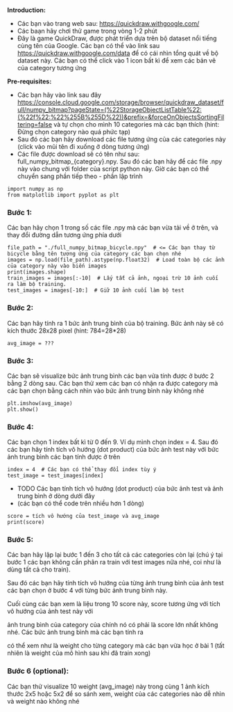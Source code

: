 **Introduction:**


- Các bạn vào trang web sau: https://quickdraw.withgoogle.com/
- Các baạn hãy chơi thử game trong vòng 1-2 phút
- Đây là game QuickDraw, được phát triển dựa trên bộ dataset nổi tiếng cùng tên của Google. Các bạn có thể vào link sau
https://quickdraw.withgoogle.com/data
để có cái nhìn tổng quát về bộ dataset này. Các bạn có thể click vào 1 icon bất kì để xem các bản vẽ của category tương ứng

**Pre-requisites:**


- Các bạn hãy vào link sau đây
https://console.cloud.google.com/storage/browser/quickdraw_dataset/full/numpy_bitmap?pageState=(%22StorageObjectListTable%22:(%22f%22:%22%255B%255D%22))&prefix=&forceOnObjectsSortingFiltering=false và tự chọn cho mình 10 categories mà các bạn thích (hint: Đừng chọn category nào quá phức tạp)
- Sau đó các bạn hãy download các file tương ứng của các categories này (click vào mũi tên đi xuống ở dòng tương ứng)
- Các file được download sẽ có tên như sau: full_numpy_bitmap_{category}.npy. Sau đó các bạn hãy để các file .npy này
vào chung với folder của script python này. Giờ các bạn có thể chuyển sang phần tiếp theo - phần lập trình

```
import numpy as np
from matplotlib import pyplot as plt
```
### Bước 1: 
Các bạn hãy chọn 1 trong số các file .npy mà các bạn vừa tải về ở trên, và thay đổi đường dẫn tương ứng phía dưới
```
file_path = "./full_numpy_bitmap_bicycle.npy"  # <= Các bạn thay từ bicycle bằng tên tương ứng của category các bạn chọn nhé
images = np.load(file_path).astype(np.float32)  # Load toàn bộ các ảnh của category này vào biến images
print(images.shape)
train_images = images[:-10]  # Lấy tất cả ảnh, ngoại trừ 10 ảnh cuối ra làm bộ training.
test_images = images[-10:]  # Giữ 10 ảnh cuối làm bộ test
```

### Bước 2: 
Các bạn hãy tính ra 1 bức ảnh trung bình của bộ training. Bức ảnh này sẽ có kích thước 28x28 pixel (hint: 784=28*28)
```
avg_image = ???
```
### Bước 3: 
Các bạn sẽ visualize bức ảnh trung bình các bạn vửa tính được ở bước 2 bằng 2 dòng sau. Các bạn thử xem các bạn có nhận ra được category mà các bạn chọn bằng cách nhìn vào bức ảnh trung bình này không nhé
```
plt.imshow(avg_image)
plt.show()
```
### Bước 4: 
Các bạn chọn 1 index bất kì từ 0 đến 9. Ví dụ mình chọn index = 4. Sau đó các bạn hãy tính tích vô hướng (dot product) của bức ảnh test này với bức ảnh trung bình các bạn tính được ở trên
```
index = 4  # Các bạn có thể thay đổi index tùy ý
test_image = test_images[index]
```
+ TODO Các bạn tính tích vô hướng (dot product) của bức ảnh test và ảnh trung bình ở dòng dưới đây
+ (các bạn có thể code trên nhiều hơn 1 dòng)
```
score = tích vô hướng của test_image và avg_image
print(score)
```

### Bước 5: 
Các bạn hãy lặp lại bước 1 đến 3 cho tất cả các categories còn lại (chú ý tại bước 1 các bạn không cần phân ra train với test images nữa nhé, coi như là dùng tất cả cho train). 

Sau đó các bạn hãy tính tích vô hướng của từng ảnh trung bình của ảnh test các bạn chọn ở bước 4 với từng bức ảnh trung bình này.

Cuối cùng các bạn xem là liệu trong 10 score này, score tương ứng với tích vô hướng của ảnh test này với

ảnh trung bình của category của chính nó có phải là score lớn nhất không nhé. Các bức ảnh trung bình mà các bạn tính ra

có thể xem như là weight cho từng category mà các bạn vừa học ở bài 1 (tất nhiên là weight của mô hình sau khi đã train xong)

### Bước 6 (optional): 
Các bạn thử visualize 10 weight (avg_image) này trong cùng 1 ảnh kích thước 2x5 hoặc 5x2 để so sánh xem, weight của các categories nào dễ nhìn và weight nào không nhé

